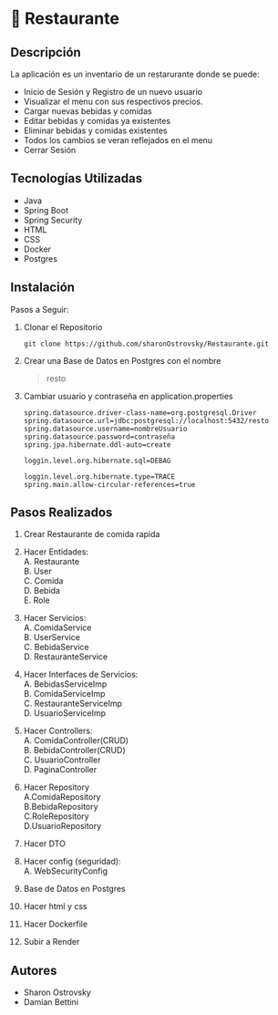 # 	:fork_and_knife: **Restaurante** 


## Descripción

La aplicación es un inventario de un restarurante
donde se puede:
<ul>
<li>Inicio de Sesión y Registro de un nuevo usuario</li>
<li>Visualizar el menu con sus respectivos precios.</li>
<li>Cargar nuevas bebidas y comidas</li>
<li>Editar bebidas y comidas ya existentes</li>
<li>Eliminar bebidas y comidas existentes</li>
<li>Todos los cambios se veran reflejados en el menu</li>
<li>Cerrar Sesión</li>
</ul>

## Tecnologías Utilizadas

<ul type="square">
<li>Java</li>
<li>Spring Boot</li>
<li>Spring Security</li>
<li>HTML</li>
<li>CSS</li>
<li>Docker</li>
<li>Postgres</li>
</ul>

## Instalación

Pasos a Seguir: 

<ol>
<li>Clonar el Repositorio

```
git clone https://github.com/sharonOstrovsky/Restaurante.git
```

</li>
<li>Crear una Base de Datos en Postgres con el nombre 

>resto 

</li>
<li>Cambiar usuario y contraseña en application.properties

```
spring.datasource.driver-class-name=org.postgresql.Driver
spring.datasource.url=jdbc:postgresql://localhost:5432/resto
spring.datasource.username=nombreUsuario
spring.datasource.password=contraseña
spring.jpa.hibernate.ddl-auto=create

loggin.level.org.hibernate.sql=DEBAG

loggin.level.org.hibernate.type=TRACE
spring.main.allow-circular-references=true
```

</li>
</ol>


## Pasos Realizados
   1. Crear Restaurante de comida rapida  
   2. Hacer Entidades:  
    A. Restaurante   
    B. User    
    C. Comida   
    D. Bebida   
    E. Role   
   
   3. Hacer Servicios: <br>
      A. ComidaService  
      B. UserService     
      C. BebidaService   
      D. RestauranteService <br>
   4. Hacer Interfaces de Servicios: <br>
   A. BebidasServiceImp <br>
   B. ComidaServiceImp <br>
   C. RestauranteServiceImp <br>
   D. UsuarioServiceImp <br>
 
   5. Hacer Controllers: <br>
   A. ComidaController(CRUD)   <br>
   B. BebidaController(CRUD)   
   C. UsuarioController    <br>
   D. PaginaController <br>
   
   6. Hacer Repository   <br>
      A.ComidaRepository  <br>
      B.BebidaRepository  <br>
      C.RoleRepository   <br>
      D.UsuarioRepository   <br>

   7. Hacer DTO

   8. Hacer config (seguridad): <br>
   A. WebSecurityConfig

   9. Base de Datos en Postgres   <br>

   10. Hacer html y css   <br> 

   11. Hacer Dockerfile   <br>

   12.  Subir a Render <br> 
             
## Autores

<ul>
<li>Sharon Ostrovsky</li>
<li>Damian Bettini</li>
</ul>

